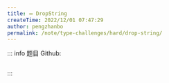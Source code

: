 ```yaml
---
title: ➖ DropString
createTime: 2022/12/01 07:47:29
author: pengzhanbo
permalink: /note/type-challenges/hard/drop-string/
---
```


::: info 题目
Github: []()

```ts
```
:::
